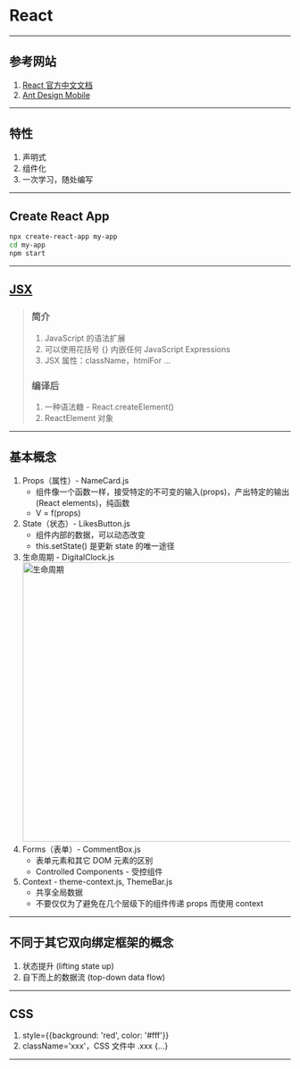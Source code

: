 # React

---
## 参考网站
1. [React 官方中文文档](https://react.docschina.org)
2. [Ant Design Mobile](https://mobile.ant.design/index-cn)
---
## 特性
1. 声明式
2. 组件化
3. 一次学习，随处编写
---
## Create React App
```bash
npx create-react-app my-app
cd my-app
npm start
```
---
## [JSX](https://www.runoob.com/react/react-jsx.html)
>### 简介
>1. JavaScript 的语法扩展
>2. 可以使用花括号 {} 内嵌任何 JavaScript Expressions
>3. JSX 属性：className，htmlFor ...
>### 编译后
>1. 一种语法糖 - React.createElement()
>2. ReactElement 对象
---
## 基本概念
1. Props（属性）- NameCard.js
    - 组件像一个函数一样，接受特定的不可变的输入(props)，产出特定的输出(React elements)，纯函数
    - V = f(props) 
2. State（状态）- LikesButton.js
    - 组件内部的数据，可以动态改变
    - this.setState() 是更新 state 的唯一途径
3. 生命周期 - DigitalClock.js  
    <img alt="生命周期" src="https://img3.mukewang.com/60785824000118b219201080.jpg" width="500"/>
4. Forms（表单）- CommentBox.js
    - 表单元素和其它 DOM 元素的区别
    - Controlled Components - 受控组件
5. Context - theme-context.js, ThemeBar.js
   - 共享全局数据
   - 不要仅仅为了避免在几个层级下的组件传递 props 而使用 context
---
## 不同于其它双向绑定框架的概念
1. 状态提升 (lifting state up)
2. 自下而上的数据流 (top-down data flow)
---
## CSS
1. style={{background: 'red', color: '#fff'}}
2. className='xxx'，CSS 文件中 .xxx {...}
---